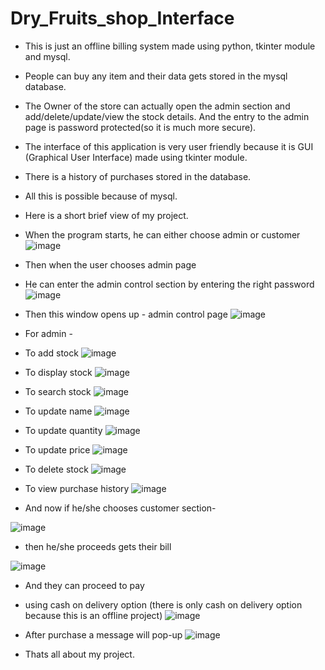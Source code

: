 
# Dry_Fruits_shop_Interface
- This is just an offline billing system made using python, tkinter module and mysql.

- People can buy any item and their data gets stored in the mysql database.
- The Owner of the store can actually open the admin section and add/delete/update/view the stock details. And the entry to the admin page is password protected(so it is much more secure).
- The interface of this application is very user friendly because it is GUI (Graphical User Interface) made using tkinter module.
- There is a history of purchases stored in the database.

- All this is possible because of mysql.

- Here is a short brief view of my project.

- When the program starts, he can either choose admin or customer
![image](https://user-images.githubusercontent.com/91713896/141603456-61e4d361-5059-449a-bab8-1182afb5bbf3.png)

- Then when the user chooses admin page
- He can enter the admin control section by entering the right password
![image](https://user-images.githubusercontent.com/91713896/141604606-88a007fd-a5bb-40a0-9a9b-a9d44211d9f6.png)

- Then this window opens up - admin control page
![image](https://user-images.githubusercontent.com/91713896/141604719-db7c512d-c0f0-4570-9553-5d411e909e9d.png)

- For admin - 
- To add stock
![image](https://user-images.githubusercontent.com/91713896/141604761-9737777c-6d35-4c0c-9ddb-b3697d8d3aa9.png)

- To display stock
![image](https://user-images.githubusercontent.com/91713896/141604794-68855abd-b793-457d-bdd3-80fa437e570b.png)

- To search stock
![image](https://user-images.githubusercontent.com/91713896/141604807-a8d4a318-3472-44fd-bf88-ee38a228bd4d.png)

- To update name
![image](https://user-images.githubusercontent.com/91713896/141604839-e110a059-5ccb-4be4-bd6c-180398248a4e.png)

- To update quantity
![image](https://user-images.githubusercontent.com/91713896/141604872-f83b0b70-793e-4787-a89e-077d1573e357.png)

- To update price
![image](https://user-images.githubusercontent.com/91713896/141604884-dfe130d0-a9ba-46a0-a6e1-2d61b23c2b56.png)

- To delete stock
![image](https://user-images.githubusercontent.com/91713896/141604895-78d4cb19-d33f-4b41-8865-dcbc4318bba3.png)

- To view purchase history
![image](https://user-images.githubusercontent.com/91713896/141604924-5d9b132b-4100-4df3-b5e4-d93cb6686cdb.png)

- And now if he/she chooses customer section-

![image](https://user-images.githubusercontent.com/91713896/141604965-6ef70e50-119e-4ad1-ad61-855299d4873b.png)

- then he/she proceeds gets their bill

![image](https://user-images.githubusercontent.com/91713896/141604988-0ef0f764-7012-436a-b708-31685a65fe4f.png)

- And they can proceed to pay

- using cash on delivery option (there is only cash on delivery option because this is an offline project)
![image](https://user-images.githubusercontent.com/91713896/141605083-83c9155d-6f61-4c51-b256-224ffb112e75.png)

- After purchase a message will pop-up
![image](https://user-images.githubusercontent.com/91713896/141605145-324b3366-c196-4e14-9764-4467180e5458.png)

- Thats all about my project.